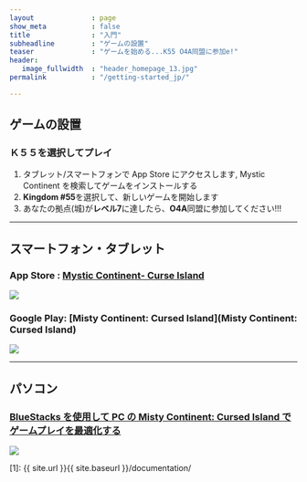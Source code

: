 ```yaml
---
layout              : page
show_meta           : false
title               : "入門"
subheadline         : "ゲームの設置"
teaser              : "ゲームを始める...K55 O4A同盟に参加e!"
header:
   image_fullwidth  : "header_homepage_13.jpg"
permalink           : "/getting-started_jp/"

---
```

## ゲームの設置
### Ｋ５５を選択してプレイ 
1. タブレット/スマートフォンで App Store にアクセスします, Mystic Continent を検索してゲームをインストールする
2. **Kingdom #55**を選択して、新しいゲームを開始します
3. あなたの拠点(城)が**レベル7**に達したら、**O4A**同盟に参加してください!!!
 
---
## スマートフォン・タブレット
### App Store : [Mystic Continent- Curse Island](https://apps.apple.com/us/app/misty-continent/id1633960431)
![](https://is4-ssl.mzstatic.com/image/thumb/Purple123/v4/60/40/99/60409913-cdd9-e6dc-77f5-17496b591d8b/AppIcon-0-0-1x_U007emarketing-0-0-0-7-0-0-sRGB-0-0-0-GLES2_U002c0-512MB-85-220-0-0.png/230x0w.webp)

### Google Play: [Misty Continent: Cursed Island](Misty Continent: Cursed Island)
![](https://play-lh.googleusercontent.com/r1z5HFO4W355Xi8f-gOabzXtTfX0ImzLgLoNOjiP9ZPWWzuL-vK-aoGtkSJQyyggeqsb=w240-h480-rw)

---
## パソコン
### [BlueStacks を使用して PC の Misty Continent: Cursed Island でゲームプレイを最適化する](https://www.bluestacks.com/blog/game-guides/misty-continent/mcci-features-guide-en.html)
![](https://cdn-www.bluestacks.com/bs-images/Misty-Continent-Cursed-Island_BlueStacks-Usage_EN_1.png)

 [1]: {{ site.url }}{{ site.baseurl }}/documentation/
